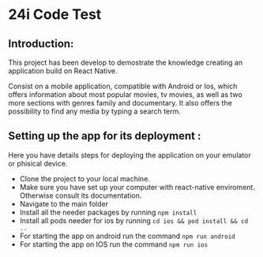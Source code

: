 # 24i Code Test

## Introduction:

This project has been develop to demostrate the knowledge creating an application build on React Native.

Consist on a mobile application, compatible with Android or Ios, which offers information about most popular movies, tv movies, as well as two more sections with genres family and documentary.
It also offers the possibility to find any media by typing a search term.

## Setting up the app for its deployment :
Here you have details steps for deploying the application on your emulator or phisical device.

- Clone the project to your local machine.
- Make sure you have set up your computer with react-native enviroment. Otherwise consult its documentation. 
- Navigate to the main folder
- Install all the needer packages by running `npm install`
- Install all pods needer for ios by running `cd ios && pod install && cd ..`
- For starting the app on android run the command `npm run android`
- For starting the app on IOS run the command `npm run ios`

